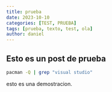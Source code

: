 ```yaml
---
title: prueba
date: 2023-10-10
categories: [TEST, PRUEBA]
tags: [prueba, texto, test, ola]
author: daniel
---
```


## Esto es un post de prueba

```bash
pacman -Q | grep "visual studio"
```

esto es una demostracion.
